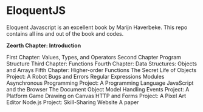 # EloquentJS
Eloquent Javascript is an excellent book by Marijn Haverbeke. This repo contains all ins and out of the book and codes.

**Zeorth Chapter: Introduction**

First Chapter: Values, Types, and Operators
Second Chapter Program Structure
Third Chapter: Functions
Fourth Chapter: Data Structures: Objects and Arrays
Fifth Chapter: Higher-order Functions
The Secret Life of Objects
Project: A Robot
Bugs and Errors
Regular Expressions
Modules
Asynchronous Programming
Project: A Programming Language
JavaScript and the Browser
The Document Object Model
Handling Events
Project: A Platform Game
Drawing on Canvas
HTTP and Forms
Project: A Pixel Art Editor
Node.js
Project: Skill-Sharing Website
A paper
